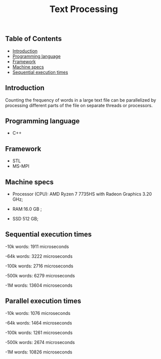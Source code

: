 <h1 align="center"> Text Processing </h1> <br>
<p align="center">
</p>

## Table of Contents

- [Introduction](#introduction)
- [Programming language](#programming_language)
- [Framework](#framework)
- [Machine specs](#machine_specs)
- [Sequential execution times](#sequential-execution-times)

## Introduction

Counting the frequency of words in a large text file can be parallelized by processing different parts of the file on separate threads or processors.

## Programming language

* C++
  
## Framework

* STL
* MS-MPI

## Machine specs

* Processor (CPU):  AMD Ryzen 7 7735HS with Radeon Graphics           3.20 GHz;

* RAM:16.0 GB ;

* SSD 512 GB;

## Sequential execution times

-10k words: 1911 microseconds

-64k words: 3222 microseconds

-100k words: 2716 microseconds

-500k words: 6279 microseconds

-1M words: 13604 microseconds

## Parallel execution times

-10k words: 1076 microseconds

-64k words: 1464 microseconds

-100k words: 1261 microseconds

-500k words: 2674 microseconds

-1M words: 10826 microseconds
